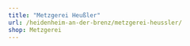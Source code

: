```yaml
---
title: "Metzgerei Heußler"
url: /heidenheim-an-der-brenz/metzgerei-heussler/
shop: Metzgerei
---
```

